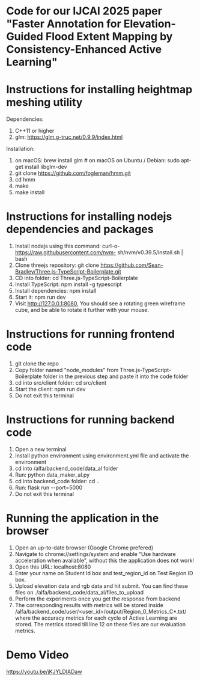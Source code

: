 # Code for our IJCAI 2025 paper "Faster Annotation for Elevation-Guided Flood Extent Mapping by Consistency-Enhanced Active Learning"  

# Instructions for installing heightmap meshing utility
Dependencies: 
1. C++11 or higher
2. glm: https://glm.g-truc.net/0.9.9/index.html

Installation:
1. on macOS: brew install glm # on macOS
   on Ubuntu / Debian: sudo apt-get install libglm-dev
2. git clone https://github.com/fogleman/hmm.git
3. cd hmm
4. make
5. make install

# Instructions for installing nodejs dependencies and packages
1. Install nodejs using this command: curl-o-https://raw.githubusercontent.com/nvm- sh/nvm/v0.39.5/install.sh | bash
2. Clone threejs repository: git clone https://github.com/Sean-Bradley/Three.js-TypeScript-Boilerplate.git
3. CD into folder: cd Three.js-TypeScript-Boilerplate
4. Install TypeScript: npm install -g typescript
5. Install dependencies: npm install
6. Start it: npm run dev
7. Visit http://127.0.0.1:8080, You should see a rotating green wireframe cube, and be able to rotate it further with your mouse.

# Instructions for running frontend code
1. git clone the repo
2. Copy folder named "node_modules" from Three.js-TypeScript-Boilerplate folder in the previous step and paste it into the code folder
3. cd into src/client folder: cd src/client
4. Start the client: npm run dev
5. Do not exit this terminal

# Instructions for running backend code
1. Open a new terminal
2. Install python environment using environment.yml file and activate the environment
3. cd into /alfa/backend_code/data_al folder
4. Run: python data_maker_al.py
5. cd into backend_code folder: cd ..
6. Run: flask run --port=5000
7. Do not exit this terminal

# Running the application in the browser
1. Open an up-to-date browser (Google Chrome prefered)
2. Navigate to chrome://settings/system and enable “Use hardware acceleration when available”, without this the application does not work!
3. Open this URL: localhost:8080
4. Enter your name on Student Id box and test_region_id on Test Region ID box.
5. Upload elevation data and rgb data and hit submit. You can find these files on ./alfa/backend_code/data_al/files_to_upload
6. Perform the experiments once you get the response from backend
7. The corresponding results with metrics will be stored inside /alfa/backend_code/user/<user_id>/output/Region_0_Metrics_C*.txt/ where the accuracy metrics for each cycle of Active Learning are stored. The metrics stored till line 12 on these files are our evaluation metrics.

# Demo Video  
https://youtu.be/jKJYLDIADaw 
